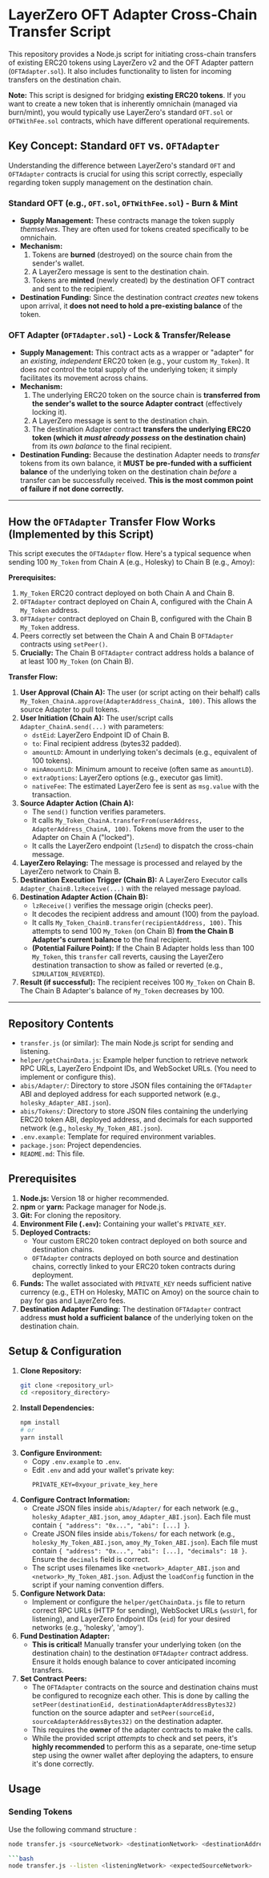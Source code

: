 # LayerZero OFT Adapter Cross-Chain Transfer Script

This repository provides a Node.js script for initiating cross-chain transfers of existing ERC20 tokens using LayerZero v2 and the OFT Adapter pattern (`OFTAdapter.sol`). It also includes functionality to listen for incoming transfers on the destination chain.

**Note:** This script is designed for bridging **existing ERC20 tokens**. If you want to create a new token that is inherently omnichain (managed via burn/mint), you would typically use LayerZero's standard `OFT.sol` or `OFTWithFee.sol` contracts, which have different operational requirements.

## Key Concept: Standard `OFT` vs. `OFTAdapter`

Understanding the difference between LayerZero's standard `OFT` and `OFTAdapter` contracts is crucial for using this script correctly, especially regarding token supply management on the destination chain.

### Standard OFT (e.g., `OFT.sol`, `OFTWithFee.sol`) - Burn & Mint

* **Supply Management:** These contracts manage the token supply *themselves*. They are often used for tokens created specifically to be omnichain.
* **Mechanism:**
    1.  Tokens are **burned** (destroyed) on the source chain from the sender's wallet.
    2.  A LayerZero message is sent to the destination chain.
    3.  Tokens are **minted** (newly created) by the destination OFT contract and sent to the recipient.
* **Destination Funding:** Since the destination contract *creates* new tokens upon arrival, it **does not need to hold a pre-existing balance** of the token.

### OFT Adapter (`OFTAdapter.sol`) - Lock & Transfer/Release

* **Supply Management:** This contract acts as a wrapper or "adapter" for an *existing, independent* ERC20 token (e.g., your custom `My_Token`). It does *not* control the total supply of the underlying token; it simply facilitates its movement across chains.
* **Mechanism:**
    1.  The underlying ERC20 token on the source chain is **transferred from the sender's wallet to the source Adapter contract** (effectively locking it).
    2.  A LayerZero message is sent to the destination chain.
    3.  The destination Adapter contract **transfers the underlying ERC20 token (which it *must already possess* on the destination chain)** from its *own balance* to the final recipient.
* **Destination Funding:** Because the destination Adapter needs to *transfer* tokens from its own balance, it **MUST be pre-funded with a sufficient balance** of the underlying token on the destination chain *before* a transfer can be successfully received. **This is the most common point of failure if not done correctly.**

---

## How the `OFTAdapter` Transfer Flow Works (Implemented by this Script)

This script executes the `OFTAdapter` flow. Here's a typical sequence when sending 100 `My_Token` from Chain A (e.g., Holesky) to Chain B (e.g., Amoy):

**Prerequisites:**

1.  `My_Token` ERC20 contract deployed on both Chain A and Chain B.
2.  `OFTAdapter` contract deployed on Chain A, configured with the Chain A `My_Token` address.
3.  `OFTAdapter` contract deployed on Chain B, configured with the Chain B `My_Token` address.
4.  Peers correctly set between the Chain A and Chain B `OFTAdapter` contracts using `setPeer()`.
5.  **Crucially:** The Chain B `OFTAdapter` contract address holds a balance of at least 100 `My_Token` (on Chain B).

**Transfer Flow:**

1.  **User Approval (Chain A):** The user (or script acting on their behalf) calls `My_Token_ChainA.approve(AdapterAddress_ChainA, 100)`. This allows the source Adapter to pull tokens.
2.  **User Initiation (Chain A):** The user/script calls `Adapter_ChainA.send(...)` with parameters:
    * `dstEid`: LayerZero Endpoint ID of Chain B.
    * `to`: Final recipient address (bytes32 padded).
    * `amountLD`: Amount in underlying token's decimals (e.g., equivalent of 100 tokens).
    * `minAmountLD`: Minimum amount to receive (often same as `amountLD`).
    * `extraOptions`: LayerZero options (e.g., executor gas limit).
    * `nativeFee`: The estimated LayerZero fee is sent as `msg.value` with the transaction.
3.  **Source Adapter Action (Chain A):**
    * The `send()` function verifies parameters.
    * It calls `My_Token_ChainA.transferFrom(userAddress, AdapterAddress_ChainA, 100)`. Tokens move from the user to the Adapter on Chain A ("locked").
    * It calls the LayerZero endpoint (`lzSend`) to dispatch the cross-chain message.
4.  **LayerZero Relaying:** The message is processed and relayed by the LayerZero network to Chain B.
5.  **Destination Execution Trigger (Chain B):** A LayerZero Executor calls `Adapter_ChainB.lzReceive(...)` with the relayed message payload.
6.  **Destination Adapter Action (Chain B):**
    * `lzReceive()` verifies the message origin (checks peer).
    * It decodes the recipient address and amount (100) from the payload.
    * It calls `My_Token_ChainB.transfer(recipientAddress, 100)`. This attempts to send 100 `My_Token` (on Chain B) **from the Chain B Adapter's current balance** to the final recipient.
    * **(Potential Failure Point):** If the Chain B Adapter holds less than 100 `My_Token`, this `transfer` call reverts, causing the LayerZero destination transaction to show as failed or reverted (e.g., `SIMULATION_REVERTED`).
7.  **Result (if successful):** The recipient receives 100 `My_Token` on Chain B. The Chain B Adapter's balance of `My_Token` decreases by 100.

---

## Repository Contents

* `transfer.js` (or similar): The main Node.js script for sending and listening.
* `helper/getChainData.js`: Example helper function to retrieve network RPC URLs, LayerZero Endpoint IDs, and WebSocket URLs. (You need to implement or configure this).
* `abis/Adapter/`: Directory to store JSON files containing the `OFTAdapter` ABI and deployed address for each supported network (e.g., `holesky_Adapter_ABI.json`).
* `abis/Tokens/`: Directory to store JSON files containing the underlying ERC20 token ABI, deployed address, and decimals for each supported network (e.g., `holesky_My_Token_ABI.json`).
* `.env.example`: Template for required environment variables.
* `package.json`: Project dependencies.
* `README.md`: This file.

## Prerequisites

1.  **Node.js:** Version 18 or higher recommended.
2.  **npm** or **yarn:** Package manager for Node.js.
3.  **Git:** For cloning the repository.
4.  **Environment File (`.env`):** Containing your wallet's `PRIVATE_KEY`.
5.  **Deployed Contracts:**
    * Your custom ERC20 token contract deployed on both source and destination chains.
    * `OFTAdapter` contracts deployed on both source and destination chains, correctly linked to your ERC20 token contracts during deployment.
6.  **Funds:** The wallet associated with `PRIVATE_KEY` needs sufficient native currency (e.g., ETH on Holesky, MATIC on Amoy) on the source chain to pay for gas and LayerZero fees.
7.  **Destination Adapter Funding:** The destination `OFTAdapter` contract address **must hold a sufficient balance** of the underlying token on the destination chain.

## Setup & Configuration

1.  **Clone Repository:**
    ```bash
    git clone <repository_url>
    cd <repository_directory>
    ```
2.  **Install Dependencies:**
    ```bash
    npm install
    # or
    yarn install
    ```
3.  **Configure Environment:**
    * Copy `.env.example` to `.env`.
    * Edit `.env` and add your wallet's private key:
        ```env
        PRIVATE_KEY=0xyour_private_key_here
        ```
4.  **Configure Contract Information:**
    * Create JSON files inside `abis/Adapter/` for each network (e.g., `holesky_Adapter_ABI.json`, `amoy_Adapter_ABI.json`). Each file must contain `{ "address": "0x...", "abi": [...] }`.
    * Create JSON files inside `abis/Tokens/` for each network (e.g., `holesky_My_Token_ABI.json`, `amoy_My_Token_ABI.json`). Each file must contain `{ "address": "0x...", "abi": [...], "decimals": 18 }`. Ensure the `decimals` field is correct.
    * The script uses filenames like `<network>_Adapter_ABI.json` and `<network>_My_Token_ABI.json`. Adjust the `loadConfig` function in the script if your naming convention differs.
5.  **Configure Network Data:**
    * Implement or configure the `helper/getChainData.js` file to return correct RPC URLs (HTTP for sending), WebSocket URLs (`wssUrl`, for listening), and LayerZero Endpoint IDs (`eid`) for your desired networks (e.g., 'holesky', 'amoy').
6.  **Fund Destination Adapter:**
    * **This is critical!** Manually transfer your underlying token (on the destination chain) to the destination `OFTAdapter` contract address. Ensure it holds enough balance to cover anticipated incoming transfers.
7.  **Set Contract Peers:**
    * The `OFTAdapter` contracts on the source and destination chains must be configured to recognize each other. This is done by calling the `setPeer(destinationEid, destinationAdapterAddressBytes32)` function on the source adapter and `setPeer(sourceEid, sourceAdapterAddressBytes32)` on the destination adapter.
    * This requires the **owner** of the adapter contracts to make the calls.
    * While the provided script *attempts* to check and set peers, it's **highly recommended** to perform this as a separate, one-time setup step using the owner wallet after deploying the adapters, to ensure it's done correctly.

## Usage

### Sending Tokens

Use the following command structure :

```bash
node transfer.js <sourceNetwork> <destinationNetwork> <destinationAddress> <tokenAmount>

```bash
node transfer.js --listen <listeningNetwork> <expectedSourceNetwork>